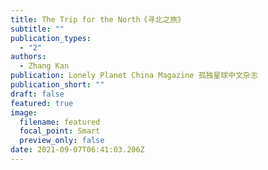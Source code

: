 ```yaml
---
title: The Trip for the North《寻北之旅》
subtitle: ""
publication_types:
  - "2"
authors:
  - Zhang Kan
publication: Lonely Planet China Magazine 孤独星球中文杂志
publication_short: ""
draft: false
featured: true
image:
  filename: featured
  focal_point: Smart
  preview_only: false
date: 2021-09-07T06:41:03.206Z
---
```

